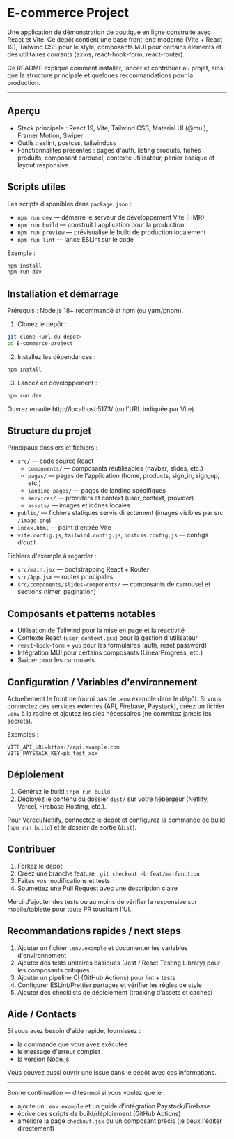 # E-commerce Project

Une application de démonstration de boutique en ligne construite avec React et Vite. Ce dépôt contient une base front-end moderne (Vite + React 19), Tailwind CSS pour le style, composants MUI pour certains éléments et des utilitaires courants (axios, react-hook-form, react-router).

Ce README explique comment installer, lancer et contribuer au projet, ainsi que la structure principale et quelques recommandations pour la production.

---

## Aperçu

- Stack principale : React 19, Vite, Tailwind CSS, Material UI (@mui), Framer Motion, Swiper
- Outils : eslint, postcss, tailwindcss
- Fonctionnalités présentes : pages d'auth, listing produits, fiches produits, composant carousel, contexte utilisateur, panier basique et layout responsive.

## Scripts utiles

Les scripts disponibles dans `package.json` :

- `npm run dev` — démarre le serveur de développement Vite (HMR)
- `npm run build` — construit l'application pour la production
- `npm run preview` — prévisualise le build de production localement
- `npm run lint` — lance ESLint sur le code

Exemple :

```sh
npm install
npm run dev
```

## Installation et démarrage

Prérequis : Node.js 18+ recommandé et npm (ou yarn/pnpm).

1. Clonez le dépôt :

```sh
git clone <url-du-depot>
cd E-commerce-project
```

2. Installez les dépendances :

```sh
npm install
```

3. Lancez en développement :

```sh
npm run dev
```

Ouvrez ensuite http://localhost:5173/ (ou l'URL indiquée par Vite).

## Structure du projet

Principaux dossiers et fichiers :

- `src/` — code source React
	- `components/` — composants réutilisables (navbar, slides, etc.)
	- `pages/` — pages de l'application (home, products, sign_in, sign_up, etc.)
	- `landing_pages/` — pages de landing spécifiques
	- `services/` — providers et context (user_context, provider)
	- `assets/` — images et icônes locales
- `public/` — fichiers statiques servis directement (images visibles par src `/image.png`)
- `index.html` — point d'entrée Vite
- `vite.config.js`, `tailwind.config.js`, `postcss.config.js` — configs d'outil

Fichiers d'exemple à regarder :
- `src/main.jsx` — bootstrapping React + Router
- `src/App.jsx` — routes principales
- `src/components/slides-components/` — composants de carrousel et sections (timer, pagination)

## Composants et patterns notables

- Utilisation de Tailwind pour la mise en page et la réactivité
- Contexte React (`user_context.jsx`) pour la gestion d'utilisateur
- `react-hook-form` + `yup` pour les formulaires (auth, reset password)
- Intégration MUI pour certains composants (LinearProgress, etc.)
- Swiper pour les carrousels

## Configuration / Variables d'environnement

Actuellement le front ne fourni pas de `.env` example dans le dépôt. Si vous connectez des services externes (API, Firebase, Paystack), créez un fichier `.env` à la racine et ajoutez les clés nécessaires (ne commitez jamais les secrets).

Exemples :

```
VITE_API_URL=https://api.example.com
VITE_PAYSTACK_KEY=pk_test_xxx
```

## Déploiement

1. Générez le build : `npm run build`
2. Déployez le contenu du dossier `dist/` sur votre hébergeur (Netlify, Vercel, Firebase Hosting, etc.).

Pour Vercel/Netlify, connectez le dépôt et configurez la commande de build (`npm run build`) et le dossier de sortie (`dist`).

## Contribuer

1. Forkez le dépôt
2. Créez une branche feature : `git checkout -b feat/ma-fonction`
3. Faites vos modifications et tests
4. Soumettez une Pull Request avec une description claire

Merci d'ajouter des tests ou au moins de vérifier la responsive sur mobile/tablette pour toute PR touchant l'UI.

## Recommandations rapides / next steps

1. Ajouter un fichier `.env.example` et documenter les variables d'environnement
2. Ajouter des tests unitaires basiques (Jest / React Testing Library) pour les composants critiques
3. Ajouter un pipeline CI (GitHub Actions) pour lint + tests
4. Configurer ESLint/Prettier partagés et vérifier les règles de style
5. Ajouter des checklists de déploiement (tracking d'assets et caches)

## Aide / Contacts

Si vous avez besoin d'aide rapide, fournissez :
- la commande que vous avez exécutée
- le message d'erreur complet
- la version Node.js

Vous pouvez aussi ouvrir une issue dans le dépôt avec ces informations.

---

Bonne continuation — dites-moi si vous voulez que je :
- ajoute un `.env.example` et un guide d'intégration Paystack/Firebase
- écrive des scripts de build/déploiement (GitHub Actions)
- améliore la page `checkout.jsx` ou un composant précis (je peux l'éditer directement)

